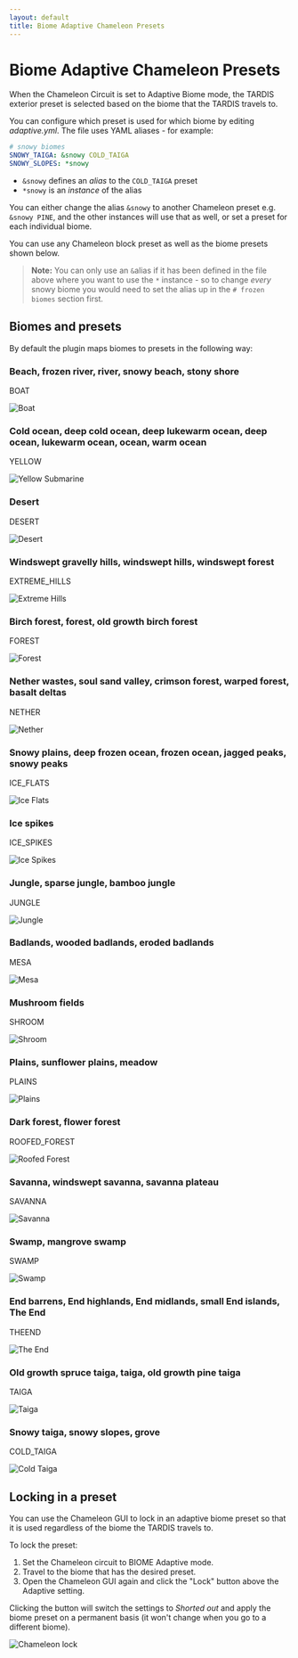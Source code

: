 ```yaml
---
layout: default
title: Biome Adaptive Chameleon Presets
---
```


# Biome Adaptive Chameleon Presets

When the Chameleon Circuit is set to Adaptive Biome mode, the TARDIS exterior preset is selected based on the biome that
the TARDIS travels to.

You can configure which preset is used for which biome by editing _adaptive.yml_.
The file uses YAML aliases - for example:

```yaml
# snowy biomes
SNOWY_TAIGA: &snowy COLD_TAIGA
SNOWY_SLOPES: *snowy
```

* `&snowy` defines an _alias_ to the `COLD_TAIGA` preset
* `*snowy` is an _instance_ of the alias

You can either change the alias `&snowy` to another Chameleon preset e.g. `&snowy PINE`, and the other instances will
use that as well, or set a preset for each individual biome.

You can use any Chameleon block preset as well as the biome presets shown below.

> __Note:__ You can only use an `&`alias if it has been defined in the file above where you want to use the `*`
> instance - so to change _every_ snowy biome you would need to set the alias up in the `# frozen biomes` section first.

## Biomes and presets

By default the plugin maps biomes to presets in the following way:

### Beach, frozen river, river, snowy beach, stony shore

BOAT

![Boat](/images/docs/adaptive_beach.jpg)

### Cold ocean, deep cold ocean, deep lukewarm ocean, deep ocean, lukewarm ocean, ocean, warm ocean

YELLOW

![Yellow Submarine](/images/docs/adaptive_sub.jpg)

### Desert

DESERT

![Desert](/images/docs/adaptive_desert.jpg)

### Windswept gravelly hills, windswept hills, windswept forest

EXTREME_HILLS

![Extreme Hills](/images/docs/adaptive_hills.jpg)

### Birch forest, forest, old growth birch forest

FOREST

![Forest](/images/docs/adaptive_forest.jpg)

### Nether wastes, soul sand valley, crimson forest, warped forest, basalt deltas

NETHER

![Nether](/images/docs/adaptive_nether.jpg)

### Snowy plains, deep frozen ocean, frozen ocean, jagged peaks, snowy peaks

ICE_FLATS

![Ice Flats](/images/docs/adaptive_ice_flats.jpg)

### Ice spikes

ICE_SPIKES

![Ice Spikes](/images/docs/adaptive_spikes.jpg)

### Jungle, sparse jungle, bamboo jungle

JUNGLE

![Jungle](/images/docs/adaptive_jungle.jpg)

### Badlands, wooded badlands, eroded badlands

MESA

![Mesa](/images/docs/adaptive_mesa.jpg)

### Mushroom fields

SHROOM

![Shroom](/images/docs/adaptive_shroom.jpg)

### Plains, sunflower plains, meadow

PLAINS

![Plains](/images/docs/adaptive_plains.jpg)

### Dark forest, flower forest

ROOFED_FOREST

![Roofed Forest](/images/docs/adaptive_dark.jpg)

### Savanna, windswept savanna, savanna plateau

SAVANNA

![Savanna](/images/docs/adaptive_savanna.jpg)

### Swamp, mangrove swamp

SWAMP

![Swamp](/images/docs/adaptive_swamp.jpg)

### End barrens, End highlands, End midlands, small End islands, The End

THEEND

![The End](/images/docs/adaptive_the_end.jpg)

### Old growth spruce taiga, taiga, old growth pine taiga

TAIGA

![Taiga](/images/docs/adaptive_taiga.jpg)

### Snowy taiga, snowy slopes, grove

COLD_TAIGA

![Cold Taiga](/images/docs/adaptive_cold_taiga.jpg)

## Locking in a preset

You can use the Chameleon GUI to lock in an adaptive biome preset so that it is used regardless of the biome the TARDIS travels to.

To lock the preset:

1. Set the Chameleon circuit to BIOME Adaptive mode.
2. Travel to the biome that has the desired preset.
3. Open the Chameleon GUI again and click the "Lock" button above the Adaptive setting.
   
Clicking the button will switch the settings to _Shorted out_ and apply the biome preset on a permanent basis (it
   won't change when you go to a different biome).

![Chameleon lock](/images/docs/chameleon_lock.jpg)
